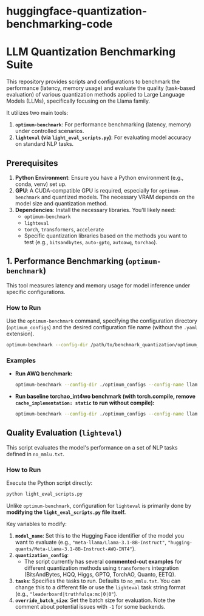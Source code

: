 # huggingface-quantization-benchmarking-code
# LLM Quantization Benchmarking Suite

This repository provides scripts and configurations to benchmark the performance (latency, memory usage) and evaluate the quality (task-based evaluation) of various quantization methods applied to Large Language Models (LLMs), specifically focusing on the Llama family.

It utilizes two main tools:

1.  **`optimum-benchmark`**: For performance benchmarking (latency, memory) under controlled scenarios.
2.  **`lighteval` (via `light_eval_scripts.py`)**: For evaluating model accuracy on standard NLP tasks.

## Prerequisites

1.  **Python Environment**: Ensure you have a Python environment (e.g., conda, venv) set up.
2.  **GPU**: A CUDA-compatible GPU is required, especially for `optimum-benchmark` and quantized models. The necessary VRAM depends on the model size and quantization method.
3.  **Dependencies**: Install the necessary libraries. You'll likely need:
    *   `optimum-benchmark`
    *   `lighteval`
    *   `torch`, `transformers`, `accelerate`
    *   Specific quantization libraries based on the methods you want to test (e.g., `bitsandbytes`, `auto-gptq`, `autoawq`, `torchao`).
    
## 1. Performance Benchmarking (`optimum-benchmark`)

This tool measures latency and memory usage for model inference under specific configurations.

### How to Run

Use the `optimum-benchmark` command, specifying the configuration directory (`optimum_configs`) and the desired configuration file name (without the `.yaml` extension).

```bash
optimum-benchmark --config-dir /path/to/benchmark_quantization/optimum_configs --config-name <config_file_name>
```

### Examples

*   **Run AWQ benchmark:**
    ```bash
    optimum-benchmark --config-dir ./optimum_configs --config-name llama_awq
    ```

*   **Run baseline torchao_int4wo benchmark (with torch.compile, remove `cache_implementation: static` to run without compile):**
    ```bash
    optimum-benchmark --config-dir ./optimum_configs --config-name llama_torchao_int4wo
    ```
    
## Quality Evaluation (`lighteval`)

This script evaluates the model's performance on a set of NLP tasks defined in `no_mmlu.txt`.

### How to Run

Execute the Python script directly:

```bash
python light_eval_scripts.py
```

Unlike `optimum-benchmark`, configuration for `lighteval` is primarily done by **modifying the `light_eval_scripts.py` file itself.**

Key variables to modify:

1.  **`model_name`**: Set this to the Hugging Face identifier of the model you want to evaluate (e.g., `"meta-llama/Llama-3.1-8B-Instruct"`, `"hugging-quants/Meta-Llama-3.1-8B-Instruct-AWQ-INT4"`).
2.  **`quantization_config`**:
    *   The script currently has several **commented-out examples** for different quantization methods using `transformers` integration (BitsAndBytes, HQQ, Higgs, GPTQ, TorchAO, Quanto, EETQ).
3.  **`tasks`**: Specifies the tasks to run. Defaults to `no_mmlu.txt`. You can change this to a different file or use the `lighteval` task string format (e.g., `"leaderboard|truthfulqa:mc|0|0"`).
4.  **`override_batch_size`**: Set the batch size for evaluation. Note the comment about potential issues with `-1` for some backends.